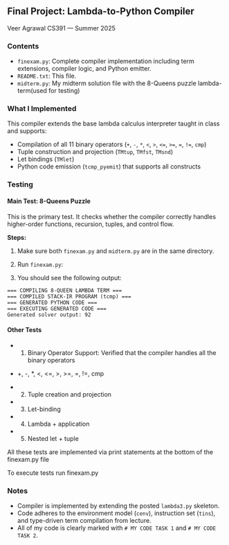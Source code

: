 
## Final Project: Lambda-to-Python Compiler

Veer Agrawal
CS391 — Summer 2025

### Contents

* `finexam.py`: Complete compiler implementation including term extensions, compiler logic, and Python emitter.
* `README.txt`: This file.
* `midterm.py`: My midterm solution file with the 8-Queens puzzle lambda-term(used for testing)


### What I Implemented

This compiler extends the base lambda calculus interpreter taught in class and supports:

* Compilation of all 11 binary operators (`+`, `-`, `*`, `<`, `>`, `<=`, `>=`, `=`, `!=`, `cmp`)
* Tuple construction and projection (`TMtup`, `TMfst`, `TMsnd`)
* Let bindings (`TMlet`)
* Python code emission (`tcmp_pyemit`) that supports all constructs

### Testing

#### **Main Test: 8-Queens Puzzle**

This is the primary test. It checks whether the compiler correctly handles higher-order functions, recursion, tuples, and control flow. 

**Steps:**

1. Make sure both `finexam.py` and `midterm.py` are in the same directory.
2. Run `finexam.py`:

3. You should see the following output:

```
=== COMPILING 8-QUEEN LAMBDA TERM ===
=== COMPILED STACK-IR PROGRAM (tcmp) ===
=== GENERATED PYTHON CODE ===
=== EXECUTING GENERATED CODE ===
Generated solver output: 92
```

#### **Other Tests**

* 1) Binary Operator Support: Verified that the compiler handles all the binary operators
 - +, -, *, <, <=, >, >=, =, !=, cmp
* 2) Tuple creation and projection
* 3) Let-binding
* 4) Lambda + application
* 5) Nested let + tuple

All these tests are implemented via print statements at the bottom of the finexam.py file

To execute tests run finexam.py 


### Notes

* Compiler is implemented by extending the posted `lambda3.py` skeleton.
* Code adheres to the environment model (`cenv`), instruction set (`tins`), and type-driven term compilation from lecture.
* All of my code is clearly marked with `# MY CODE TASK 1` and `# MY CODE TASK 2`.

